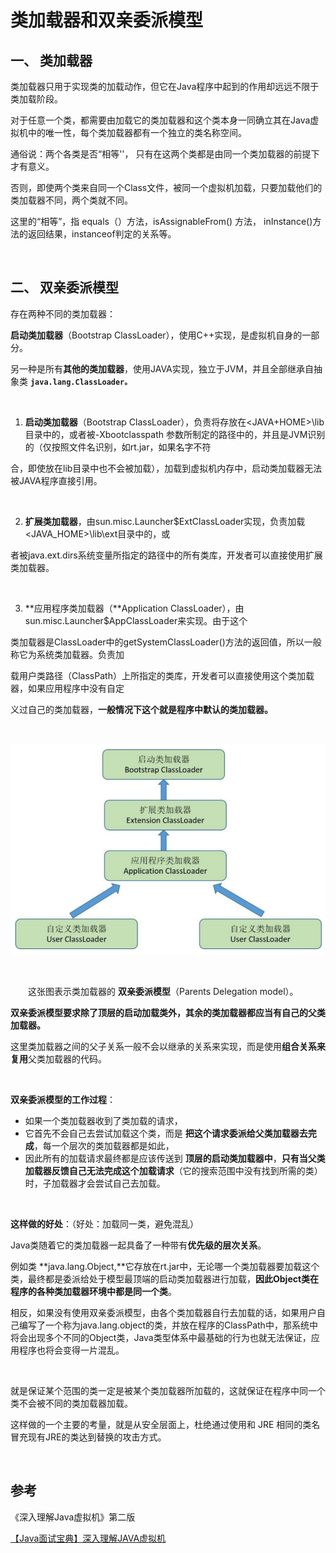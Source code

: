 # 类加载器和双亲委派模型

## 一、 类加载器



类加载器只用于实现类的加载动作，但它在Java程序中起到的作用却远远不限于类加载阶段。

对于任意一个类，都需要由加载它的类加载器和这个类本身一同确立其在Java虚拟机中的唯一性，每个类加载器都有一个独立的类名称空间。

通俗说：两个各类是否“相等''， 只有在这两个类都是由同一个类加载器的前提下才有意义。

否则，即使两个类来自同一个Class文件，被同一个虚拟机加载，只要加载他们的类加载器不同，两个类就不同。

这里的“相等”，指 equals（）方法，isAssignableFrom() 方法， inInstance()方法的返回结果，instanceof判定的关系等。

<br>



## 二、 双亲委派模型



存在两种不同的类加载器：

**启动类加载器**（Bootstrap ClassLoader），使用C++实现，是虚拟机自身的一部分。

另一种是所有**其他的类加载器**，使用JAVA实现，独立于JVM，并且全部继承自抽象类 **`java.lang.ClassLoader。`**

<br>



1. **启动类加载器**（Bootstrap ClassLoader），负责将存放在<JAVA+HOME>\lib目录中的，或者被-Xbootclasspath 参数所制定的路径中的，并且是JVM识别的（仅按照文件名识别，如rt.jar，如果名字不符

合，即使放在lib目录中也不会被加载），加载到虚拟机内存中，启动类加载器无法被JAVA程序直接引用。

<br>

2. **扩展类加载器**，由sun.misc.Launcher$ExtClassLoader实现，负责加载<JAVA_HOME>\lib\ext目录中的，或

者被java.ext.dirs系统变量所指定的路径中的所有类库，开发者可以直接使用扩展类加载器。

<br>

3. **应用程序类加载器（**Application ClassLoader），由sun.misc.Launcher$AppClassLoader来实现。由于这个

类加载器是ClassLoader中的getSystemClassLoader()方法的返回值，所以一般称它为系统类加载器。负责加

载用户类路径（ClassPath）上所指定的类库，开发者可以直接使用这个类加载器，如果应用程序中没有自定

义过自己的类加载器，**一般情况下这个就是程序中默认的类加载器。**

<br>

![image](images/各种加载器.png)

<br>

　　这张图表示类加载器的 **双亲委派模型**（Parents Delegation model）。

**双亲委派模型要求除了顶层的启动加载类外，其余的类加载器都应当有自己的父类加载器。**

这里类加载器之间的父子关系一般不会以继承的关系来实现，而是使用**组合关系来复用**父类加载器的代码。

<br>

**双亲委派模型的工作过程**：

- 如果一个类加载器收到了类加载的请求，
- 它首先不会自己去尝试加载这个类，而是 **把这个请求委派给父类加载器去完成**，每一个层次的类加载器都是如此，
- 因此所有的加载请求最终都是应该传送到 **顶层的启动类加载器中**，**只有当父类加载器反馈自己无法完成这个加载请求**（它的搜索范围中没有找到所需的类）时，子加载器才会尝试自己去加载。

<br>

**这样做的好处**：（好处：加载同一类，避免混乱）

Java类随着它的类加载器一起具备了一种带有**优先级的层次关系**。

例如类 **java.lang.Object,**它存放在rt.jar中，无论哪一个类加载器要加载这个类，最终都是委派给处于模型最顶端的启动类加载器进行加载，**因此Object类在程序的各种类加载器环境中都是同一个类**。

相反，如果没有使用双亲委派模型，由各个类加载器自行去加载的话，如果用户自己编写了一个称为java.lang.object的类，并放在程序的ClassPath中，那系统中将会出现多个不同的Object类，Java类型体系中最基础的行为也就无法保证，应用程序也将会变得一片混乱。

<br>

就是保证某个范围的类一定是被某个类加载器所加载的，这就保证在程序中同一个类不会被不同的类加载器加载。

这样做的一个主要的考量，就是从安全层面上，杜绝通过使用和 JRE 相同的类名冒充现有JRE的类达到替换的攻击方式。



<br>







## 参考

《深入理解Java虚拟机》第二版<br>

[【Java面试宝典】深入理解JAVA虚拟机](https://cloud.tencent.com/developer/article/1352633)<br>